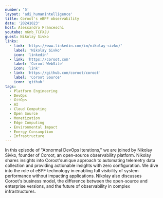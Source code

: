 ```yaml
---
number: '5'
layout: 'adi_humanintelligence'
title: Coroot's eBPF observability
date: '20241023'
host: Alessandro Franceschi
youtube: m6nb_TCFXJU
guest: Nikolay Sivko
links:
  - link: 'https://www.linkedin.com/in/nikolay-sivko/'
    label: 'Nikolay Sivko'
    icon: 'linkedin'
  - link: 'https://coroot.com'
    label: 'Coroot WebSite'
    icon: 'link'
  - link: 'https://github.com/coroot/coroot'
    label: 'Coroot Source'
    icon: 'github'
tags:
  - Platform Engineering
  - DevOps
  - GitOps
  - AI
  - Cloud Computing
  - Open Source
  - Monetization
  - Edge Computing
  - Environmental Impact
  - Energy Consumption
  - Infrastructure
---
```

In this episode of "Abnormal DevOps Iterations," we are joined by Nikolay Sivko, founder of Coroot, an open-source observability platform.
Nikolay shares insights into Coroot'sunique approach to automating telemetry data collection and providing actionable insights with zero configuration.
We dive into the role of eBPF technology in enabling full visibility of system performance without impacting applications.
Nikolay also discusses Coroot's business model, the difference between the open-source and enterprise versions, and the future of observability in complex infrastructures.
